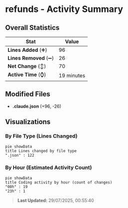 # refunds - Activity Summary 

## Overall Statistics

| Stat                   | Value                                                             |
| ---------------------- | ----------------------------------------------------------------- |
| **Lines Added** (➕)   | 96                                          |
| **Lines Removed** (➖) | 26                                        |
| **Net Change** (↕)    | 70                |
| **Active Time** (⌚)   | 19 minutes |


## Modified Files
- **.claude.json** (+96, -26)

## Visualizations

### By File Type (Lines Changed)

```mermaid
pie showData
title Lines changed by file type
".json" : 122
```

### By Hour (Estimated Activity Count)

```mermaid
pie showData
title Coding activity by hour (count of changes)
"00h" : 19
"23h" : 1
```


> **Last Updated:** 29/07/2025, 00:55:40